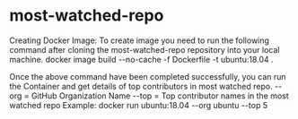 # most-watched-repo
Creating Docker Image:
To create image you need to run the following command after cloning the most-watched-repo repository into your local machine.
docker image build --no-cache -f Dockerfile -t ubuntu:18.04 .

Once the above command have been completed successfully, you can run the Container and get details of top contributors in most watched repo.
--org = GitHub Organization Name
--top = Top contributor names in the most watched repo
Example:
docker run ubuntu:18.04 --org ubuntu --top 5
